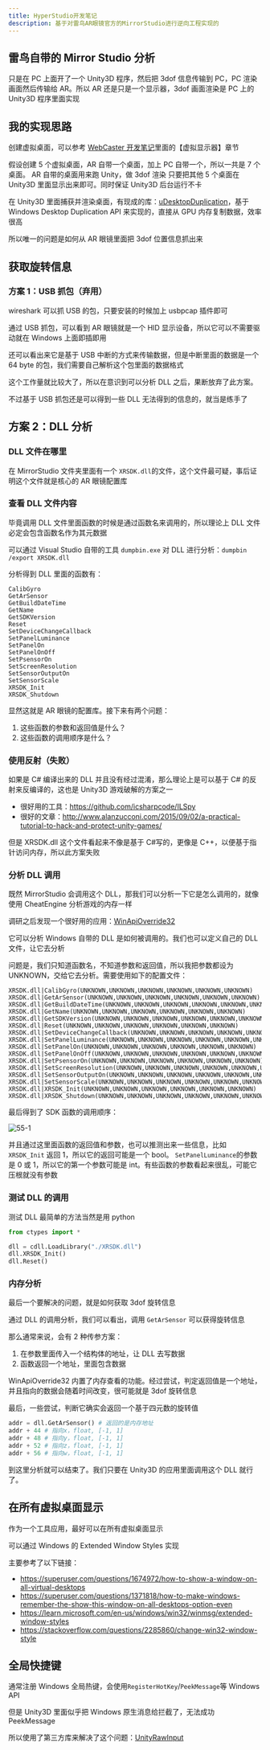 ```yaml
---
title: HyperStudio开发笔记
description: 基于对雷鸟AR眼镜官方的MirrorStudio进行逆向工程实现的
---
```


## 雷鸟自带的 Mirror Studio 分析

只是在 PC 上面开了一个 Unity3D 程序，然后把 3dof 信息传输到 PC，PC 渲染画面然后传输给 AR。所以 AR 还是只是一个显示器，3dof 画面渲染是 PC 上的 Unity3D 程序里面实现

## 我的实现思路

创建虚拟桌面，可以参考 [WebCaster 开发笔记](https://discretetom.github.io/posts/web-caster/)里面的【虚拟显示器】章节

假设创建 5 个虚拟桌面，AR 自带一个桌面，加上 PC 自带一个，所以一共是 7 个桌面。
AR 自带的桌面用来跑 Unity，做 3dof 渲染
只要把其他 5 个桌面在 Unity3D 里面显示出来即可。同时保证 Unity3D 后台运行不卡

在 Unity3D 里面捕获并渲染桌面，有现成的库：[uDesktopDuplication](https://github.com/hecomi/uDesktopDuplication)，基于 Windows Desktop Duplication API 来实现的，直接从 GPU 内存复制数据，效率很高

所以唯一的问题是如何从 AR 眼镜里面把 3dof 位置信息抓出来

## 获取旋转信息

### 方案 1：USB 抓包（弃用）

wireshark 可以抓 USB 的包，只要安装的时候加上 usbpcap 插件即可

通过 USB 抓包，可以看到 AR 眼镜就是一个 HID 显示设备，所以它可以不需要驱动就在 Windows 上面即插即用

还可以看出来它是基于 USB 中断的方式来传输数据，但是中断里面的数据是一个 64 byte 的包，我们需要自己解析这个包里面的数据格式

这个工作量就比较大了，所以在意识到可以分析 DLL 之后，果断放弃了此方案。

不过基于 USB 抓包还是可以得到一些 DLL 无法得到的信息的，就当是练手了

## 方案 2：DLL 分析

### DLL 文件在哪里

在 MirrorStudio 文件夹里面有一个 `XRSDK.dll`的文件，这个文件最可疑，事后证明这个文件就是核心的 AR 眼镜配置库

### 查看 DLL 文件内容

毕竟调用 DLL 文件里面函数的时候是通过函数名来调用的，所以理论上 DLL 文件必定会包含函数名作为其元数据

可以通过 Visual Studio 自带的工具 `dumpbin.exe` 对 DLL 进行分析：`dumpbin /export XRSDK.dll`

分析得到 DLL 里面的函数有：

```
CalibGyro
GetArSensor
GetBuildDateTime
GetName
GetSDKVersion
Reset
SetDeviceChangeCallback
SetPanelLuminance
SetPanelOn
SetPanelOnOff
SetPsensorOn
SetScreenResolution
SetSensorOutputOn
SetSensorScale
XRSDK_Init
XRSDK_Shutdown
```

显然这就是 AR 眼镜的配置库。接下来有两个问题：

1. 这些函数的参数和返回值是什么？
2. 这些函数的调用顺序是什么？

### 使用反射（失败）

如果是 C# 编译出来的 DLL 并且没有经过混淆，那么理论上是可以基于 C# 的反射来反编译的，这也是 Unity3D 游戏破解的方案之一

- 很好用的工具：https://github.com/icsharpcode/ILSpy
- 很好的文章：http://www.alanzucconi.com/2015/09/02/a-practical-tutorial-to-hack-and-protect-unity-games/

但是 XRSDK.dll 这个文件看起来不像是基于 C#写的，更像是 C++，以便基于指针访问内存，所以此方案失败

### 分析 DLL 调用

既然 MirrorStudio 会调用这个 DLL，那我们可以分析一下它是怎么调用的，就像使用 CheatEngine 分析游戏的内存一样

调研之后发现一个很好用的应用：[WinApiOverride32](http://jacquelin.potier.free.fr/winapioverride32/)

它可以分析 Windows 自带的 DLL 是如何被调用的。我们也可以定义自己的 DLL 文件，让它去分析

问题是，我们只知道函数名，不知道参数和返回值，所以我把参数都设为 UNKNOWN，交给它去分析。需要使用如下的配置文件：

```
XRSDK.dll|CalibGyro(UNKNOWN,UNKNOWN,UNKNOWN,UNKNOWN,UNKNOWN,UNKNOWN)
XRSDK.dll|GetArSensor(UNKNOWN,UNKNOWN,UNKNOWN,UNKNOWN,UNKNOWN,UNKNOWN)
XRSDK.dll|GetBuildDateTime(UNKNOWN,UNKNOWN,UNKNOWN,UNKNOWN,UNKNOWN,UNKNOWN)
XRSDK.dll|GetName(UNKNOWN,UNKNOWN,UNKNOWN,UNKNOWN,UNKNOWN,UNKNOWN)
XRSDK.dll|GetSDKVersion(UNKNOWN,UNKNOWN,UNKNOWN,UNKNOWN,UNKNOWN,UNKNOWN)
XRSDK.dll|Reset(UNKNOWN,UNKNOWN,UNKNOWN,UNKNOWN,UNKNOWN,UNKNOWN)
XRSDK.dll|SetDeviceChangeCallback(UNKNOWN,UNKNOWN,UNKNOWN,UNKNOWN,UNKNOWN,UNKNOWN)
XRSDK.dll|SetPanelLuminance(UNKNOWN,UNKNOWN,UNKNOWN,UNKNOWN,UNKNOWN,UNKNOWN)
XRSDK.dll|SetPanelOn(UNKNOWN,UNKNOWN,UNKNOWN,UNKNOWN,UNKNOWN,UNKNOWN)
XRSDK.dll|SetPanelOnOff(UNKNOWN,UNKNOWN,UNKNOWN,UNKNOWN,UNKNOWN,UNKNOWN)
XRSDK.dll|SetPsensorOn(UNKNOWN,UNKNOWN,UNKNOWN,UNKNOWN,UNKNOWN,UNKNOWN)
XRSDK.dll|SetScreenResolution(UNKNOWN,UNKNOWN,UNKNOWN,UNKNOWN,UNKNOWN,UNKNOWN)
XRSDK.dll|SetSensorOutputOn(UNKNOWN,UNKNOWN,UNKNOWN,UNKNOWN,UNKNOWN,UNKNOWN)
XRSDK.dll|SetSensorScale(UNKNOWN,UNKNOWN,UNKNOWN,UNKNOWN,UNKNOWN,UNKNOWN)
XRSDK.dll|XRSDK_Init(UNKNOWN,UNKNOWN,UNKNOWN,UNKNOWN,UNKNOWN,UNKNOWN)
XRSDK.dll|XRSDK_Shutdown(UNKNOWN,UNKNOWN,UNKNOWN,UNKNOWN,UNKNOWN,UNKNOWN)
```

最后得到了 SDK 函数的调用顺序：

![55-1](./_img/55-1.png)

并且通过这里面函数的返回值和参数，也可以推测出来一些信息，比如 `XRSDK_Init` 返回 1，所以它的返回可能是一个 bool。 `SetPanelLuminance`的参数是 0 或 1，所以它的第一个参数可能是 int。有些函数的参数看起来很乱，可能它压根就没有参数

### 测试 DLL 的调用

测试 DLL 最简单的方法当然是用 python

```py
from ctypes import *

dll = cdll.LoadLibrary("./XRSDK.dll")
dll.XRSDK_Init()
dll.Reset()
```

### 内存分析

最后一个要解决的问题，就是如何获取 3dof 旋转信息

通过 DLL 的调用分析，我们可以看出，调用 `GetArSensor` 可以获得旋转信息

那么通常来说，会有 2 种传参方案：

1. 在参数里面传入一个结构体的地址，让 DLL 去写数据
2. 函数返回一个地址，里面包含数据

WinApiOverride32 内置了内存查看的功能。经过尝试，判定返回值是一个地址，并且指向的数据会随着时间改变，很可能就是 3dof 旋转信息

最后，一些尝试，判断它确实会返回一个基于四元数的旋转值

```py
addr = dll.GetArSensor() # 返回的是内存地址
addr + 44 # 指向x，float, [-1, 1]
addr + 48 # 指向y，float, [-1, 1]
addr + 52 # 指向z，float, [-1, 1]
addr + 56 # 指向w，float, [-1, 1]
```

到这里分析就可以结束了。我们只要在 Unity3D 的应用里面调用这个 DLL 就行了。

## 在所有虚拟桌面显示

作为一个工具应用，最好可以在所有虚拟桌面显示

可以通过 Windows 的 Extended Window Styles 实现

主要参考了以下链接：

- https://superuser.com/questions/1674972/how-to-show-a-window-on-all-virtual-desktops
- https://superuser.com/questions/1371818/how-to-make-windows-remember-the-show-this-window-on-all-desktops-option-even
- https://learn.microsoft.com/en-us/windows/win32/winmsg/extended-window-styles
- https://stackoverflow.com/questions/2285860/change-win32-window-style

## 全局快捷键

通常注册 Windows 全局热键，会使用`RegisterHotKey`/`PeekMessage`等 Windows API

但是 Unity3D 里面似乎把 Windows 原生消息给拦截了，无法成功 PeekMessage

所以使用了第三方库来解决了这个问题：[UnityRawInput](https://github.com/Elringus/UnityRawInput)
